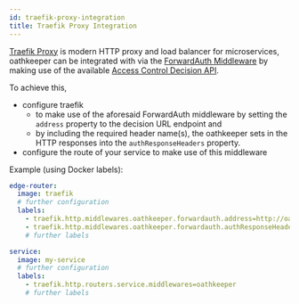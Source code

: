 ```yaml
---
id: traefik-proxy-integration
title: Traefik Proxy Integration
---
```


[Traefik Proxy](https://doc.traefik.io/traefik/) is modern HTTP proxy and load
balancer for microservices, oathkeeper can be integrated with via the
[ForwardAuth Middleware](https://doc.traefik.io/traefik/middlewares/http/forwardauth/)
by making use of the available
[Access Control Decision API](index.md#access-control-decision-api).

To achieve this,

- configure traefik
  - to make use of the aforesaid ForwardAuth middleware by setting the `address`
    property to the decision URL endpoint and
  - by including the required header name(s), the oathkeeper sets in the HTTP
    responses into the `authResponseHeaders` property.
- configure the route of your service to make use of this middleware

Example (using Docker labels):

```.yaml
edge-router:
  image: traefik
  # further configuration
  labels:
    - traefik.http.middlewares.oathkeeper.forwardauth.address=http://oathkeeper:4456/decisions
    - traefik.http.middlewares.oathkeeper.forwardauth.authResponseHeaders=X-Id-Token,Authorization
    # further labels

service:
  image: my-service
  # further configuration
  labels:
    - traefik.http.routers.service.middlewares=oathkeeper
    # further labels
```
